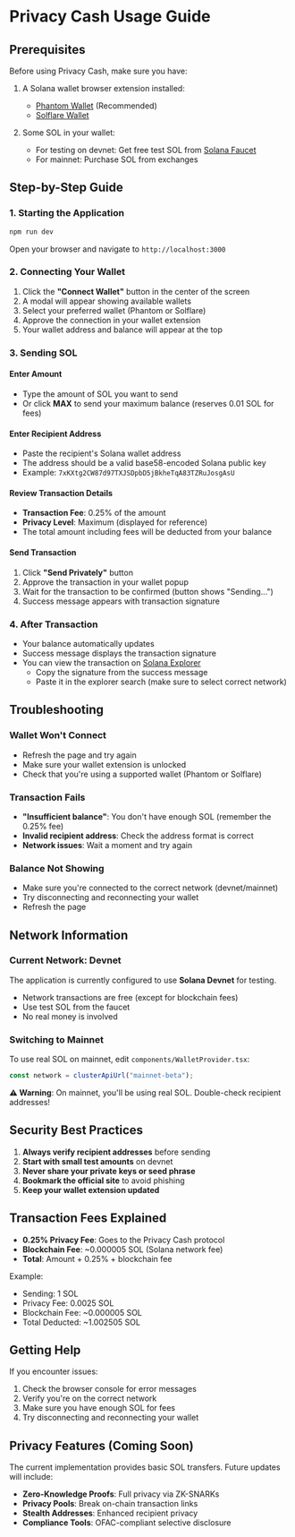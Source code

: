 # Privacy Cash Usage Guide

## Prerequisites

Before using Privacy Cash, make sure you have:

1. A Solana wallet browser extension installed:
   - [Phantom Wallet](https://phantom.app/) (Recommended)
   - [Solflare Wallet](https://solflare.com/)

2. Some SOL in your wallet:
   - For testing on devnet: Get free test SOL from [Solana Faucet](https://faucet.solana.com/)
   - For mainnet: Purchase SOL from exchanges

## Step-by-Step Guide

### 1. Starting the Application

```bash
npm run dev
```

Open your browser and navigate to `http://localhost:3000`

### 2. Connecting Your Wallet

1. Click the **"Connect Wallet"** button in the center of the screen
2. A modal will appear showing available wallets
3. Select your preferred wallet (Phantom or Solflare)
4. Approve the connection in your wallet extension
5. Your wallet address and balance will appear at the top

### 3. Sending SOL

#### Enter Amount
- Type the amount of SOL you want to send
- Or click **MAX** to send your maximum balance (reserves 0.01 SOL for fees)

#### Enter Recipient Address
- Paste the recipient's Solana wallet address
- The address should be a valid base58-encoded Solana public key
- Example: `7xKXtg2CW87d97TXJSDpbD5jBkheTqA83TZRuJosgAsU`

#### Review Transaction Details
- **Transaction Fee**: 0.25% of the amount
- **Privacy Level**: Maximum (displayed for reference)
- The total amount including fees will be deducted from your balance

#### Send Transaction
1. Click **"Send Privately"** button
2. Approve the transaction in your wallet popup
3. Wait for the transaction to be confirmed (button shows "Sending...")
4. Success message appears with transaction signature

### 4. After Transaction

- Your balance automatically updates
- Success message displays the transaction signature
- You can view the transaction on [Solana Explorer](https://explorer.solana.com/)
  - Copy the signature from the success message
  - Paste it in the explorer search (make sure to select correct network)

## Troubleshooting

### Wallet Won't Connect
- Refresh the page and try again
- Make sure your wallet extension is unlocked
- Check that you're using a supported wallet (Phantom or Solflare)

### Transaction Fails
- **"Insufficient balance"**: You don't have enough SOL (remember the 0.25% fee)
- **Invalid recipient address**: Check the address format is correct
- **Network issues**: Wait a moment and try again

### Balance Not Showing
- Make sure you're connected to the correct network (devnet/mainnet)
- Try disconnecting and reconnecting your wallet
- Refresh the page

## Network Information

### Current Network: Devnet

The application is currently configured to use **Solana Devnet** for testing.

- Network transactions are free (except for blockchain fees)
- Use test SOL from the faucet
- No real money is involved

### Switching to Mainnet

To use real SOL on mainnet, edit `components/WalletProvider.tsx`:

```typescript
const network = clusterApiUrl("mainnet-beta");
```

**⚠️ Warning**: On mainnet, you'll be using real SOL. Double-check recipient addresses!

## Security Best Practices

1. **Always verify recipient addresses** before sending
2. **Start with small test amounts** on devnet
3. **Never share your private keys or seed phrase**
4. **Bookmark the official site** to avoid phishing
5. **Keep your wallet extension updated**

## Transaction Fees Explained

- **0.25% Privacy Fee**: Goes to the Privacy Cash protocol
- **Blockchain Fee**: ~0.000005 SOL (Solana network fee)
- **Total**: Amount + 0.25% + blockchain fee

Example:
- Sending: 1 SOL
- Privacy Fee: 0.0025 SOL
- Blockchain Fee: ~0.000005 SOL
- Total Deducted: ~1.002505 SOL

## Getting Help

If you encounter issues:

1. Check the browser console for error messages
2. Verify you're on the correct network
3. Make sure you have enough SOL for fees
4. Try disconnecting and reconnecting your wallet

## Privacy Features (Coming Soon)

The current implementation provides basic SOL transfers. Future updates will include:

- **Zero-Knowledge Proofs**: Full privacy via ZK-SNARKs
- **Privacy Pools**: Break on-chain transaction links
- **Stealth Addresses**: Enhanced recipient privacy
- **Compliance Tools**: OFAC-compliant selective disclosure
